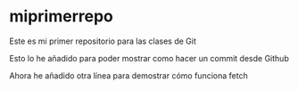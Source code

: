 # miprimerrepo
Este es mi primer repositorio para las clases de Git

Esto lo he añadido para poder mostrar como hacer un commit desde Github

Ahora he añadido otra línea para demostrar cómo funciona fetch
